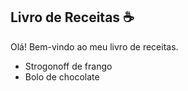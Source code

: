 ## Livro de Receitas :coffee:

Olá! Bem-vindo ao meu livro de receitas.

- Strogonoff de frango
- Bolo de chocolate

